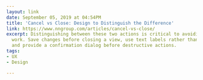 ```yaml
---
layout: link
date: September 05, 2019 at 04:54PM
title: 'Cancel vs Close: Design to Distinguish the Difference'
link: https://www.nngroup.com/articles/cancel-vs-close/
excerpt: Distinguishing between these two actions is critical to avoiding losing users’
  work. Save changes before closing a view, use text labels rather than an X icon,
  and provide a confirmation dialog before destructive actions.
tags:
- UX
- Design

---
```

